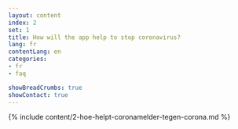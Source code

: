 ```yaml
---
layout: content
index: 2
set: 1
title: How will the app help to stop coronavirus?
lang: fr
contentLang: en
categories:
- fr
- faq

showBreadCrumbs: true
showContact: true
---
```


{% include content/2-hoe-helpt-coronamelder-tegen-corona.md %}
